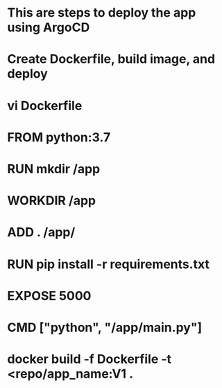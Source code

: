 # This are steps to deploy the app using ArgoCD

# Create Dockerfile, build image, and deploy

#  vi Dockerfile
#  FROM python:3.7
#  
#  RUN mkdir /app 
#  WORKDIR /app
#  ADD . /app/
#  RUN pip install -r requirements.txt
#
#  EXPOSE 5000
#  CMD ["python", "/app/main.py"]
#

# docker build -f Dockerfile -t <repo/app_name:V1<version> .
